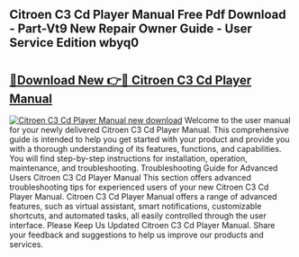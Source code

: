## Citroen C3 Cd Player Manual Free Pdf Download - Part-Vt9 New Repair Owner Guide - User Service Edition wbyq0

# <h2><a href="http://bc7380.oget.top/?id=Citroen+C3+Cd+Player+Manual">🔗Download New 👉🔴 Citroen C3 Cd Player Manual</a></h2>

[![Citroen C3 Cd Player Manual new download](https://i.imgur.com/5g1atiW.png)](http://bc7380.oget.top/?id=Citroen+C3+Cd+Player+Manual)
Welcome to the user manual for your newly delivered Citroen C3 Cd Player Manual. This comprehensive guide is intended to help you get started with your product and provide you with a thorough understanding of its features, functions, and capabilities. You will find step-by-step instructions for installation, operation, maintenance, and troubleshooting. Troubleshooting Guide for Advanced Users Citroen C3 Cd Player Manual This section offers advanced troubleshooting tips for experienced users of your new Citroen C3 Cd Player Manual. Citroen C3 Cd Player Manual offers a range of advanced features, such as virtual assistant, smart notifications, customizable shortcuts, and automated tasks, all easily controlled through the user interface. Please Keep Us Updated Citroen C3 Cd Player Manual. Share your feedback and suggestions to help us improve our products and services.
